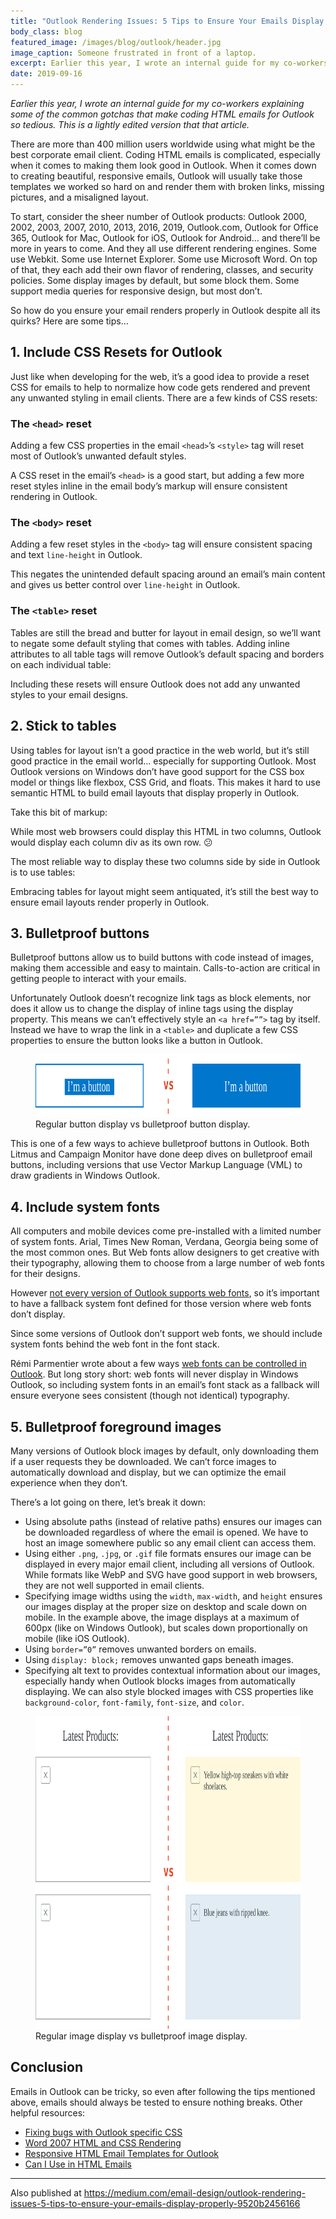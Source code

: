 ```yaml
---
title: "Outlook Rendering Issues: 5 Tips to Ensure Your Emails Display Properly"
body_class: blog
featured_image: /images/blog/outlook/header.jpg
image_caption: Someone frustrated in front of a laptop.
excerpt: Earlier this year, I wrote an internal guide for my co-workers explaining some of the common gotchas that make coding HTML emails for Outlook so tedious. This is a lightly edited version that that article.
date: 2019-09-16
---
```


_Earlier this year, I wrote an internal guide for my co-workers explaining some of the common gotchas that make coding HTML emails for Outlook so tedious. This is a lightly edited version that that article._

There are more than 400 million users worldwide using what might be the best corporate email client. Coding HTML emails is complicated, especially when it comes to making them look good in Outlook. When it comes down to creating beautiful, responsive emails, Outlook will usually take those templates we worked so hard on and render them with broken links, missing pictures, and a misaligned layout.

To start, consider the sheer number of Outlook products: Outlook 2000, 2002, 2003, 2007, 2010, 2013, 2016, 2019, Outlook.com, Outlook for Office 365, Outlook for Mac, Outlook for iOS, Outlook for Android… and there’ll be more in years to come. And they all use different rendering engines. Some use Webkit. Some use Internet Explorer. Some use Microsoft Word. On top of that, they each add their own flavor of rendering, classes, and security policies. Some display images by default, but some block them. Some support media queries for responsive design, but most don’t.

So how do you ensure your email renders properly in Outlook despite all its quirks? Here are some tips…

## 1. Include CSS Resets for Outlook

Just like when developing for the web, it’s a good idea to provide a reset CSS for emails to help to normalize how code gets rendered and prevent any unwanted styling in email clients. There are a few kinds of CSS resets:

### The `<head>` reset

Adding a few CSS properties in the email `<head>`’s `<style>` tag will reset most of Outlook’s unwanted default styles.

<script src="https://gist.github.com/TedGoas/c5b0a1f391c62bd3c8e5c57e29341cc2.js"></script>

A CSS reset in the email’s `<head>` is a good start, but adding a few more reset styles inline in the email body’s markup will ensure consistent rendering in Outlook.

### The `<body>` reset

Adding a few reset styles in the `<body>` tag will ensure consistent spacing and text `line-height` in Outlook.

<script src="https://gist.github.com/TedGoas/f56ce31b744c1238e07aab6e9d8151a4.js"></script>

This negates the unintended default spacing around an email’s main content and gives us better control over `line-height` in Outlook.

### The `<table>` reset

Tables are still the bread and butter for layout in email design, so we’ll want to negate some default styling that comes with tables. Adding inline attributes to all table tags will remove Outlook’s default spacing and borders on each individual table:

<script src="https://gist.github.com/TedGoas/ea33edc1def277d088842c801962f243.js"></script>

Including these resets will ensure Outlook does not add any unwanted styles to your email designs.

## 2. Stick to tables

Using tables for layout isn’t a good practice in the web world, but it’s still good practice in the email world… especially for supporting Outlook. Most Outlook versions on Windows don’t have good support for the CSS box model or things like flexbox, CSS Grid, and floats. This makes it hard to use semantic HTML to build email layouts that display properly in Outlook.

Take this bit of markup:

<script src="https://gist.github.com/TedGoas/6d3427d99bed7966561ed4818706acd4.js"></script>

While most web browsers could display this HTML in two columns, Outlook would display each column div as its own row. 😕

The most reliable way to display these two columns side by side in Outlook is to use tables:

<script src="https://gist.github.com/TedGoas/56b5dc1446a93da51ea664e6b8f6d62b.js"></script>

Embracing tables for layout might seem antiquated, it’s still the best way to ensure email layouts render properly in Outlook.

## 3. Bulletproof buttons

Bulletproof buttons allow us to build buttons with code instead of images, making them accessible and easy to maintain. Calls-to-action are critical in getting people to interact with your emails.

Unfortunately Outlook doesn’t recognize link tags as block elements, nor does it allow us to change the display of inline tags using the display property. This means we can’t effectively style an `<a href=””>` tag by itself. Instead we have to wrap the link in a `<table>` and duplicate a few CSS properties to ensure the button looks like a button in Outlook.

<figure>
<div class="px-3 bg-gray-8 inline-block rounded">
    <img src="/images/blog/outlook/bulletproof-buttons.svg" alt="" width="736" height="100">
  </div>
  <figcaption>Regular button display vs bulletproof button display.</figcaption>
</figure>

<script src="https://gist.github.com/TedGoas/cc2f851f75e564c2ee343e34a79a1b88.js"></script>

This is one of a few ways to achieve bulletproof buttons in Outlook. Both Litmus and Campaign Monitor have done deep dives on bulletproof email buttons, including versions that use Vector Markup Language (VML) to draw gradients in Windows Outlook.

## 4. Include system fonts

All computers and mobile devices come pre-installed with a limited number of system fonts. Arial, Times New Roman, Verdana, Georgia being some of the most common ones. But Web fonts allow designers to get creative with their typography, allowing them to choose from a large number of web fonts for their designs.

However [not every version of Outlook supports web fonts](https://www.campaignmonitor.com/css/text-fonts/font-face/), so it’s important to have a fallback system font defined for those version where web fonts don’t display.

Since some versions of Outlook don’t support web fonts, we should include system fonts behind the web font in the font stack.

<script src="https://gist.github.com/TedGoas/468c87aed1ef1c8060211e10a2edf7ea.js"></script>

Rémi Parmentier wrote about a few ways [web fonts can be controlled in Outlook](https://emails.hteumeuleu.com/today-i-learned-about-mso-generic-font-family-85b0e4703079). But long story short: web fonts will never display in Windows Outlook, so including system fonts in an email’s font stack as a fallback will ensure everyone sees consistent (though not identical) typography.

## 5. Bulletproof foreground images

Many versions of Outlook block images by default, only downloading them if a user requests they be downloaded. We can’t force images to automatically download and display, but we can optimize the email experience when they don’t.

<script src="https://gist.github.com/TedGoas/242f97cd538e282c6d2ab16c9ff0c6c8.js"></script>

There’s a lot going on there, let’s break it down:
* Using absolute paths (instead of relative paths) ensures our images can be downloaded regardless of where the email is opened. We have to host an image somewhere public so any email client can access them.
* Using either `.png`, `.jpg`, or `.gif` file formats ensures our image can be displayed in every major email client, including all versions of Outlook. While formats like WebP and SVG have good support in web browsers, they are not well supported in email clients.
* Specifying image widths using the `width`, `max-width`, and `height` ensures our images display at the proper size on desktop and scale down on mobile. In the example above, the image displays at a maximum of 600px (like on Windows Outlook), but scales down proportionally on mobile (like iOS Outlook).
* Using `border=”0”` removes unwanted borders on emails.
* Using `display: block;` removes unwanted gaps beneath images.
* Specifying alt text to provides contextual information about our images, especially handy when Outlook blocks images from automatically displaying. We can also style blocked images with CSS properties like `background-color`, `font-family`, `font-size`, and `color`.

<figure>
<div class="px-3 bg-gray-8 inline-block rounded-sm">
    <img src="/images/blog/outlook/bulletproof-images.svg" alt="" width="736" height="500">
  </div>
    <figcaption>Regular image display vs bulletproof image display.</figcaption>
</figure>

## Conclusion

Emails in Outlook can be tricky, so even after following the tips mentioned above, emails should always be tested to ensure nothing breaks. Other helpful resources:

* [Fixing bugs with Outlook specific CSS](https://cm.engineering/fixing-bugs-with-outlook-specific-css-f4b8ae5be4f4)
* [Word 2007 HTML and CSS Rendering](http://msdn.microsoft.com/en-us/library/aa338201%28office.12%29.aspx)
* [Responsive HTML Email Templates for Outlook](https://htmlemail.io/)
* [Can I Use in HTML Emails](https://caniuse.email/)

<hr role="presentation" aria-role="hidden" class="hr-sm">

Also published at <a href="https://medium.com/email-design/outlook-rendering-issues-5-tips-to-ensure-your-emails-display-properly-9520b2456166">https://medium.com/email-design/outlook-rendering-issues-5-tips-to-ensure-your-emails-display-properly-9520b2456166</a>
